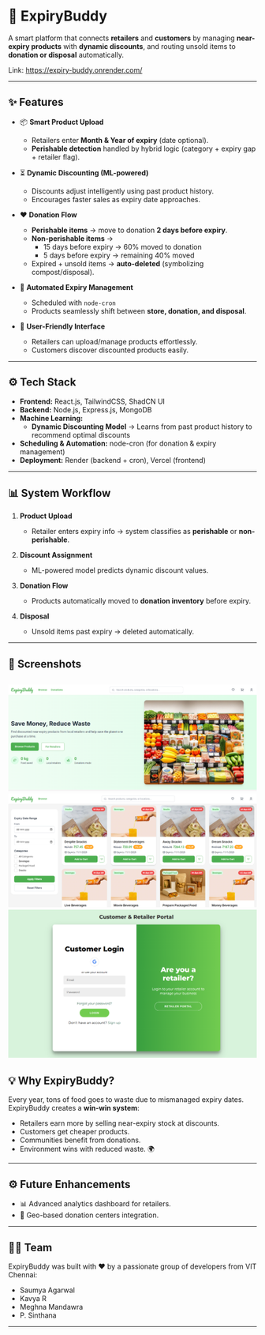 # 🛒 ExpiryBuddy  

A smart platform that connects **retailers** and **customers** by managing **near-expiry products** with **dynamic discounts**, and routing unsold items to **donation or disposal** automatically.  

Link:
https://expiry-buddy.onrender.com/

---

## ✨ Features  

- 📦 **Smart Product Upload**  
  - Retailers enter **Month & Year of expiry** (date optional).  
  - **Perishable detection** handled by hybrid logic (category + expiry gap + retailer flag).  

- ⏳ **Dynamic Discounting (ML-powered)**  
  - Discounts adjust intelligently using past product history.  
  - Encourages faster sales as expiry date approaches.  

- ❤️ **Donation Flow**  
  - **Perishable items** → move to donation **2 days before expiry**.  
  - **Non-perishable items** →  
    - 15 days before expiry → 60% moved to donation  
    - 5 days before expiry → remaining 40% moved  
  - Expired + unsold items → **auto-deleted** (symbolizing compost/disposal).  

- 🔄 **Automated Expiry Management**  
  - Scheduled with `node-cron`  
  - Products seamlessly shift between **store, donation, and disposal**.  

- 🎯 **User-Friendly Interface**  
  - Retailers can upload/manage products effortlessly.  
  - Customers discover discounted products easily.  

---

## ⚙️ Tech Stack  

- **Frontend:** React.js, TailwindCSS, ShadCN UI  
- **Backend:** Node.js, Express.js, MongoDB  
- **Machine Learning:**  
  - **Dynamic Discounting Model** → Learns from past product history to recommend optimal discounts  
- **Scheduling & Automation:** node-cron (for donation & expiry management)  
- **Deployment:** Render (backend + cron), Vercel (frontend)  

---

## 📊 System Workflow  

1. **Product Upload**  
   - Retailer enters expiry info → system classifies as **perishable** or **non-perishable**.  

2. **Discount Assignment**  
   - ML-powered model predicts dynamic discount values.  

3. **Donation Flow**  
   - Products automatically moved to **donation inventory** before expiry.  

4. **Disposal**  
   - Unsold items past expiry → deleted automatically.  

---

## 📸 Screenshots
![Home Page](image.png)
![Browse Page](image-1.png)
![Login Page](image-2.png)
---

## 💡 Why ExpiryBuddy?

Every year, tons of food goes to waste due to mismanaged expiry dates.  
ExpiryBuddy creates a **win-win system**:  
- Retailers earn more by selling near-expiry stock at discounts.  
- Customers get cheaper products.  
- Communities benefit from donations.  
- Environment wins with reduced waste. 🌍  

---

## ⚙️ Future Enhancements

- 📊 Advanced analytics dashboard for retailers.  
- 📍 Geo-based donation centers integration.  

---

## 👨‍💻 Team

ExpiryBuddy was built with ❤️ by a passionate group of developers from VIT Chennai:

- Saumya Agarwal
- Kavya R
- Meghna Mandawra
- P. Sinthana

---
